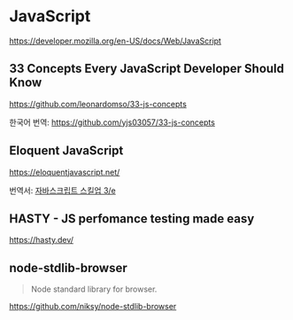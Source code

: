# JavaScript

<https://developer.mozilla.org/en-US/docs/Web/JavaScript>

## 33 Concepts Every JavaScript Developer Should Know

<https://github.com/leonardomso/33-js-concepts>

한국어 번역:
<https://github.com/yjs03057/33-js-concepts>

## Eloquent JavaScript

<https://eloquentjavascript.net/>

번역서:
[자바스크립트 스킬업 3/e](https://www.aladin.co.kr/shop/wproduct.aspx?ItemId=267246149)

## HASTY - JS perfomance testing made easy

<https://hasty.dev/>

## node-stdlib-browser

> Node standard library for browser.

<https://github.com/niksy/node-stdlib-browser>
